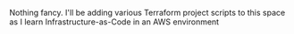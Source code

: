 Nothing fancy. I'll be adding various Terraform project scripts to this space as I learn Infrastructure-as-Code in an AWS environment

